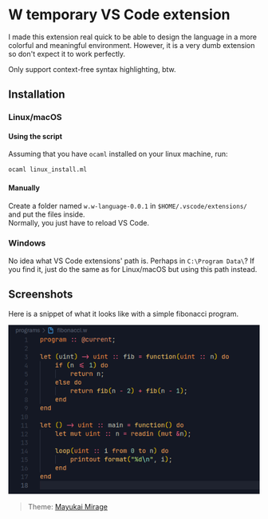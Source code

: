# W temporary VS Code extension

I made this extension real quick to be able to design the language in a more colorful and meaningful environment.
However, it is a very dumb extension so don't expect it to work perfectly.

Only support context-free syntax highlighting, btw.

## Installation

### Linux/macOS

#### Using the script

Assuming that you have `ocaml` installed on your linux machine, run:

```sh
ocaml linux_install.ml
```

#### Manually

Create a folder named `w.w-language-0.0.1` in `$HOME/.vscode/extensions/` and put the files inside.  
Normally, you just have to reload VS Code.

### Windows

No idea what VS Code extensions' path is. Perhaps in `C:\Program Data\`? If you find it, just do the same as for Linux/macOS but using this path instead.

## Screenshots

Here is a snippet of what it looks like with a simple fibonacci program.

![snippet_fibonacci.png](../assets/snippet_fibonacci.png)

> Theme: [Mayukai Mirage](https://marketplace.visualstudio.com/items?itemName=GulajavaMinistudio.mayukaithemevsc)
